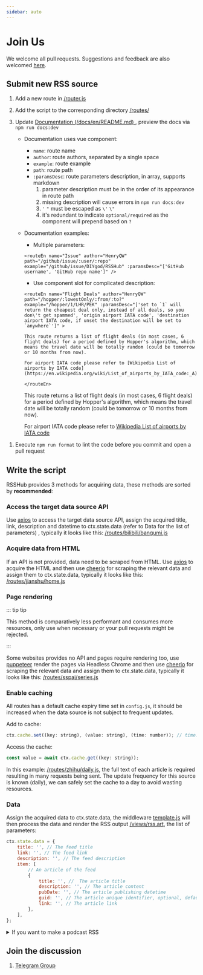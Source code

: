 ```yaml
---
sidebar: auto
---
```


# Join Us

We welcome all pull requests. Suggestions and feedback are also welcomed [here](https://github.com/DIYgod/RSSHub/issues).

## Submit new RSS source

1.  Add a new route in [/router.js](https://github.com/DIYgod/RSSHub/blob/master/router.js)

1.  Add the script to the corresponding directory [/routes/](https://github.com/DIYgod/RSSHub/tree/master/routes)

1.  Update [Documentation (/docs/en/README.md) ](https://github.com/DIYgod/RSSHub/blob/master/docs/en/README.md), preview the docs via `npm run docs:dev`

    -   Documentation uses vue component:
        -   `name`: route name
        -   `author`: route authors, separated by a single space
        -   `example`: route example
        -   `path`: route path
        -   `:paramsDesc`: route parameters description, in array, supports markdown
            1. parameter description must be in the order of its appearance in route path
            1. missing description will cause errors in `npm run docs:dev`
            1. `'` `"` must be escaped as `\'` `\"`
            1. it's redundant to indicate `optional/required` as the component will prepend based on `?`
    -   Documentation examples:

        -   Multiple parameters:

        ```vue
        <routeEn name="Issue" author="HenryQW" path="/github/issue/:user/:repo" example="/github/issue/DIYgod/RSSHub" :paramsDesc="['GitHub username', 'GitHub repo name']" />
        ```

        <routeEn name="Issue" author="HenryQW" path="/github/issue/:user/:repo" example="/github/issue/DIYgod/RSSHub" :paramsDesc="['GitHub username', 'GitHub repo name']" />

        -   Use component slot for complicated description:

        ```vue
        <routeEn name="Flight Deals" author="HenryQW" path="/hopper/:lowestOnly/:from/:to?" example="/hopper/1/LHR/PEK" :paramsDesc="['set to `1` will return the cheapest deal only, instead of all deals, so you don\'t get spammed', 'origin airport IATA code', 'destination airport IATA code, if unset the destination will be set to `anywhere`']" >
        
        This route returns a list of flight deals (in most cases, 6 flight deals) for a period defined by Hopper's algorithm, which means the travel date will be totally random (could be tomorrow or 10 months from now).
        
        For airport IATA code please refer to [Wikipedia List of airports by IATA code](https://en.wikipedia.org/wiki/List_of_airports_by_IATA_code:_A)
        
        </routeEn>
        ```

        <routeEn name="Flight Deals" author="HenryQW" path="/hopper/:lowestOnly/:from/:to?" example="/hopper/1/LHR/PEK" :paramsDesc="['set to `1` will return the cheapest deal only, instead of all deals, so you don\'t get spammed', 'origin airport IATA code', 'destination airport IATA code, if unset the destination will be set to `anywhere`']" >

        This route returns a list of flight deals (in most cases, 6 flight deals) for a period defined by Hopper's algorithm, which means the travel date will be totally random (could be tomorrow or 10 months from now).

        For airport IATA code please refer to [Wikipedia List of airports by IATA code](https://en.wikipedia.org/wiki/List_of_airports_by_IATA_code:_A)

        </routeEn>

1)  Execute `npm run format` to lint the code before you commit and open a pull request

## Write the script

RSSHub provides 3 methods for acquiring data, these methods are sorted by **recommended**:

### Access the target data source API

Use [axios](https://github.com/axios/axios) to access the target data source API, assign the acquired title, link, description and datetime to ctx.state.data (refer to Data for the list of parameters) , typically it looks like this: [/routes/bilibili/bangumi.js](https://github.com/DIYgod/RSSHub/blob/master/routes/bilibili/bangumi.js)

### Acquire data from HTML

If an API is not provided, data need to be scraped from HTML. Use [axios](https://github.com/axios/axios) to acquire the HTML and then use [cheerio](https://github.com/cheeriojs/cheerio) for scraping the relevant data and assign them to ctx.state.data, typically it looks like this: [/routes/jianshu/home.js](https://github.com/DIYgod/RSSHub/blob/master/routes/jianshu/home.js)

### Page rendering

::: tip tip

This method is comparatively less performant and consumes more resources, only use when necessary or your pull requests might be rejected.

:::

Some websites provides no API and pages require rendering too, use [puppeteer](https://github.com/GoogleChrome/puppeteer) render the pages via Headless Chrome and then use [cheerio](https://github.com/cheeriojs/cheerio) for scraping the relevant data and assign them to ctx.state.data, typically it looks like this: [/routes/sspai/series.js](https://github.com/DIYgod/RSSHub/blob/master/routes/sspai/series.js)

### Enable caching

All routes has a default cache expiry time set in `config.js`, it should be increased when the data source is not subject to frequent updates.

Add to cache:

```js
ctx.cache.set((key: string), (value: string), (time: number)); // time: the cache expiry time in seconds
```

Access the cache:

```js
const value = await ctx.cache.get((key: string));
```

In this example: [/routes/zhihu/daily.js](https://github.com/DIYgod/RSSHub/blob/master/routes/zhihu/daily.js), the full text of each article is required resulting in many requests being sent. The update frequency for this source is known (daily), we can safely set the cache to a day to avoid wasting resources.

### Data

Assign the acquired data to ctx.state.data, the middleware [template.js](https://github.com/DIYgod/RSSHub/blob/master/middleware/template.js) will then process the data and render the RSS output [/views/rss.art](https://github.com/DIYgod/RSSHub/blob/master/views/rss.art), the list of parameters:

```js
ctx.state.data = {
    title: '', // The feed title
    link: '', // The feed link
    description: '', // The feed description
    item: [
        // An article of the feed
        {
            title: '', //  The article title
            description: '', // The article content
            pubDate: '', // The article publishing datetime
            guid: '', // The article unique identifier, optional, default to the article link below
            link: '', // The article link
        },
    ],
};
```

<details><summary>If you want to make a podcast RSS</summary><br>

Reference article:

-   [Create a podcast - Apple](https://help.apple.com/itc/podcasts_connect/?lang=en#/itca5b22233a)
-   [Podcast best practices - Apple](https://help.apple.com/itc/podcasts_connect/?lang=en#/itc2b3780e76)
-   Itunes podcast XML generator : https://codepen.io/jon-walstedt/pen/jsIup
-   Feed Validation Service : https://podba.se/validate/?url=https://rsshub.app/ximalaya/album/299146/

these datas can make your podcast subscribeable:

```js
ctx.state.data = {
    title: '', // The feed title
    link: '', // The feed link
    itunes_author: '', // The channel's author, you must fill this data.
    itunes_category:  '',// Channel category
    image: '', // Channel's image
    description: '', // The feed description
    item: [
        // An item of the feed
        {
            title: '', // The item title
            description: '', // The item content
            pubDate: '', // The item publishing datetime
            guid: '', // The item unique identifier, optional, default to the item link below.
            link: '', // The item link
            itunes_item_image: '', // The item image
            enclosure_url: '', // The item's audio link
            enclosure_length: '', // The audio length, the unit is seconds.
            enclosure_type: '', // 'audio/mpeg' or 'audio/x-m4a' or others
            itunes_duration: '', // Covert the 'enclosure_length' to hh:mm:ss (1:33:52)
        },
    ],
};
```

</details>

## Join the discussion

1.  [Telegram Group](https://t.me/rsshub)
